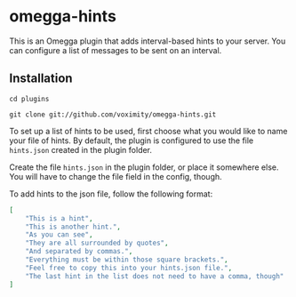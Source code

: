 # omegga-hints

This is an Omegga plugin that adds interval-based hints to your server.
You can configure a list of messages to be sent on an interval.

## Installation

`cd plugins`

`git clone git://github.com/voximity/omegga-hints.git`

To set up a list of hints to be used, first choose what you would like to name your file of hints.
By default, the plugin is configured to use the file `hints.json` created in the plugin folder.

Create the file `hints.json` in the plugin folder, or place it somewhere else. You will have to change
the file field in the config, though.

To add hints to the json file, follow the following format:

```json
[
    "This is a hint",
    "This is another hint.",
    "As you can see",
    "They are all surrounded by quotes",
    "And separated by commas.",
    "Everything must be within those square brackets.",
    "Feel free to copy this into your hints.json file.",
    "The last hint in the list does not need to have a comma, though"
]
```